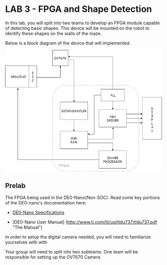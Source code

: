 # LAB 3 - FPGA and Shape Detection

In this lab, you will split into two teams to develop an FPGA module capable of detecting basic shapes. This device will be mounted on the robot to identify these shapes on the walls of the maze.

Below is a block diagram of the device that will implemented.   

![BLOCK DIAGRAM](Lab3BlockDiagram.png "Block, Lock, and Drop it")

## Prelab

The FPGA being used in the DE0-Nano(Non-SOC). Read some key portions of the DE0-nano's documentation here:

* [DE0-Nano Specifications](http://www.terasic.com.tw/cgi-bin/page/archive.pl?Language=English&CategoryNo=165&No=593&PartNo=2 "Specs")

* [DE0-Nano User Manual] (http://www.ti.com/lit/ug/tidu737/tidu737.pdf "The Manual")


In order to setup the digital camera needed, you will need to familiarize yourselves with with 



Your group will need to split into two subteams. One team will be responsible for setting up the OV7670 Camera


